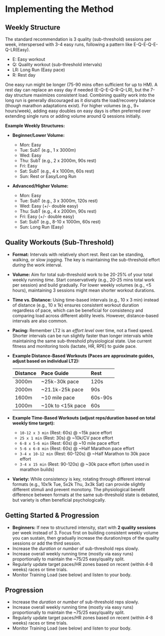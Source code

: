 # Implementing the Method

## Weekly Structure
The standard recommendation is 3 quality (sub-threshold) sessions per week, interspersed with 3-4 easy runs, following a pattern like E-Q-E-Q-E-Q-LR(Easy).

*   E: Easy workout
*   Q: Quality workout (sub-threshold intervals)
*   LR: Long Run (Easy pace)
*   R: Rest day

One easy run might be longer (75-90 mins often sufficient for up to HM). A rest day can replace an easy day if needed (E-Q-E-Q-R-Q-LR), but the 7-day structure maximizes consistent load. Combining quality work into the long run is generally discouraged as it disrupts the load/recovery balance (though marathon adaptations exist). For higher volumes (e.g., 9+ hours/week), adding easy doubles on easy days is often preferred over extending single runs or adding volume around Q sessions initially.

**Example Weekly Structures:**

*   **Beginner/Lower Volume:**
    *   Mon: Easy
    *   Tue: SubT (e.g., 1 x 3000m)
    *   Wed: Easy
    *   Thu: SubT (e.g., 2 x 2000m, 90s rest)
    *   Fri: Easy
    *   Sat: SubT (e.g., 4 x 1000m, 60s rest)
    *   Sun: Rest or Easy/Long Run

*   **Advanced/Higher Volume:**
    *   Mon: Easy
    *   Tue: SubT (e.g., 3 x 3000m, 120s rest)
    *   Wed: Easy (+/- double easy)
    *   Thu: SubT (e.g., 4 x 2000m, 90s rest)
    *   Fri: Easy (+/- double easy)
    *   Sat: SubT (e.g., 8-10 x 1000m, 60s rest)
    *   Sun: Long Run (Easy)

## Quality Workouts (Sub-Threshold)

*   **Format:** Intervals with relatively short rest. Rest can be standing, walking, or slow jogging. The key is maintaining the sub-threshold effort *during* the work interval.
*   **Volume:** Aim for total sub-threshold work to be 20-25% of your total weekly running *time*. Start conservatively (e.g., 20-25 mins total work per session) and build gradually. For lower weekly volumes (e.g., <5 hours), maintaining 3 sessions might mean shorter workout durations.
*   **Time vs. Distance:** Using time-based intervals (e.g., 10 x 3 min) instead of distance (e.g., 10 x 1k) ensures consistent workout duration regardless of pace, which can be beneficial for consistency and comparing load across different ability levels. However, distance-based intervals are also common.
*   **Pacing:** Remember LT2 is an *effort level* over time, not a fixed speed. Shorter intervals can be run slightly faster than longer intervals while maintaining the same sub-threshold physiological state. Use current fitness and monitoring tools (lactate, HR, RPE) to guide pace.
*   **Example Distance-Based Workouts (Paces are approximate guides, adjust based on individual LT2):**

    | Distance | Pace Guide        | Rest    |
    | :------- | :---------------- | :------ |
    | 3000m    | ~25k-30k pace     | 120s    |
    | 2000m    | ~21.1k-25k pace   | 90s     |
    | 1600m    | ~10 mile pace     | 60s-90s |
    | 1000m    | ~10k to <15k pace | 60s     |

*   **Example Time-Based Workouts (adjust reps/duration based on total weekly time target):**
    *   `10-12 x 3 min` (Rest: 60s) @ ~15k pace effort
    *   `25 x 1 min` (Rest: 30s) @ ~10k/CV pace effort
    *   `6-8 x 5-6 min` (Rest: 60s) @ ~10 mile pace effort
    *   `5-6 x 6-8 min` (Rest: 60s) @ ~Half Marathon pace effort
    *   `3-4 x 10-12 min` (Rest: 60-120s) @ ~Half Marathon to 30k pace effort
    *   `3-4 x 15 min` (Rest: 90-120s) @ ~30k pace effort (often used in marathon builds)
*   **Variety:** While consistency is key, rotating through different interval formats (e.g., 10x1k Tue, 5x2k Thu, 3x3k Sat) can provide slightly different stimuli and prevent monotony. The physiological benefit difference between formats at the same sub-threshold state is debated, but variety is often beneficial psychologically.

## Getting Started & Progression
*   **Beginners:** If new to structured intensity, start with **2 quality sessions** per week instead of 3. Focus first on building consistent weekly volume you can sustain, then gradually increase the duration/reps of the quality sessions or add the third session.
*   Increase the *duration* or *number* of sub-threshold reps slowly.
*   Increase overall weekly running time (mostly via easy runs) proportionally to maintain the ~75/25 easy/quality split.
*   Regularly update target paces/HR zones based on recent (within 4-8 weeks) races or time trials.
*   Monitor Training Load (see below) and listen to your body.

## Progression
*   Increase the *duration* or *number* of sub-threshold reps slowly.
*   Increase overall weekly running time (mostly via easy runs) proportionally to maintain the ~75/25 easy/quality split.
*   Regularly update target paces/HR zones based on recent (within 4-8 weeks) races or time trials.
*   Monitor Training Load (see below) and listen to your body.
